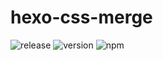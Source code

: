 # hexo-css-merge 
![release](https://badgen.net/github/release/MoNwastaken/hexo-css-merge)  ![version](https://badgen.net/badge/version/alpha/red) 
![npm](https://badgen.net/badge/npm/0.0.1/blue)
